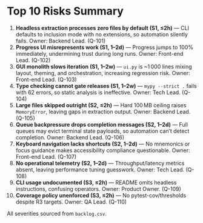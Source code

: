 # Top 10 Risks Summary

1. **Headless extraction processes zero files by default (S1, ≤2h)** — CLI
   defaults to inclusion mode with no extensions, so automation silently fails.
   Owner: Backend Lead. (Q-101)
2. **Progress UI misrepresents work (S1, 1–2d)** — Progress jumps to 100%
   immediately, undermining trust during long runs. Owner: Front-end Lead. (Q-102)
3. **GUI monolith slows iteration (S1, 1–2w)** — `ui.py` is ~1 000 lines mixing
   layout, theming, and orchestration, increasing regression risk. Owner:
   Front-end Lead. (Q-103)
4. **Type checking cannot gate releases (S1, 1–2w)** — `mypy --strict .` fails
   with 62 errors, so static analysis is ineffective. Owner: Tech Lead. (Q-104)
5. **Large files skipped outright (S2, ≤2h)** — Hard 100 MB ceiling raises
   `MemoryError`, leaving gaps in extraction output. Owner: Backend Lead. (Q-105)
6. **Queue backpressure drops completion messages (S2, 1–2d)** — Full queues may
   evict terminal state payloads, so automation can’t detect completion. Owner:
   Backend Lead. (Q-106)
7. **Keyboard navigation lacks shortcuts (S2, 1–2d)** — No mnemonics or focus
   guidance makes accessibility compliance questionable. Owner: Front-end Lead.
   (Q-107)
8. **No operational telemetry (S2, 1–2d)** — Throughput/latency metrics absent,
   leaving performance tuning guesswork. Owner: Tech Lead. (Q-108)
9. **CLI usage undocumented (S3, ≤2h)** — README omits headless instructions,
   confusing operators. Owner: Product Owner. (Q-109)
10. **Coverage policy unenforced (S3, ≤2h)** — No pytest-cov/thresholds despite
    R3 targets. Owner: QA Lead. (Q-110)

All severities sourced from `backlog.csv`.
